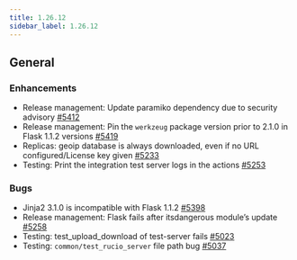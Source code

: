 ```yaml
---
title: 1.26.12
sidebar_label: 1.26.12
---
```


## General

### Enhancements

- Release management: Update paramiko dependency due to security advisory [#5412](https://github.com/rucio/rucio/issues/5412)
- Release management: Pin the `werkzeug` package version prior to 2.1.0 in Flask 1.1.2 versions [#5419](https://github.com/rucio/rucio/issues/5419)
- Replicas: geoip database is always downloaded, even if no URL configured/License key given [#5233](https://github.com/rucio/rucio/issues/5233)
- Testing: Print the integration test server logs in the actions [#5253](https://github.com/rucio/rucio/issues/5253)

### Bugs

- Jinja2 3.1.0 is incompatible with Flask 1.1.2 [#5398](https://github.com/rucio/rucio/issues/5398)
- Release management: Flask fails after itsdangerous module’s update [#5258](https://github.com/rucio/rucio/issues/5258)
- Testing: test_upload_download of test-server fails [#5023](https://github.com/rucio/rucio/issues/5023)
- Testing: `common/test_rucio_server` file path bug [#5037](https://github.com/rucio/rucio/issues/5037)